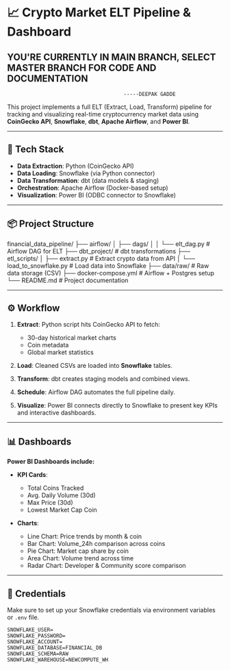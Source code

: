 # 📈 Crypto Market ELT Pipeline & Dashboard

## YOU'RE CURRENTLY IN MAIN BRANCH, SELECT MASTER BRANCH FOR CODE AND DOCUMENTATION
                                          -----DEEPAK GADDE

This project implements a full ELT (Extract, Load, Transform) pipeline for tracking and visualizing real-time cryptocurrency market data using **CoinGecko API**, **Snowflake**, **dbt**, **Apache Airflow**, and **Power BI**.

---

## 🔧 Tech Stack

- **Data Extraction**: Python (CoinGecko API)
- **Data Loading**: Snowflake (via Python connector)
- **Data Transformation**: dbt (data models & staging)
- **Orchestration**: Apache Airflow (Docker-based setup)
- **Visualization**: Power BI (ODBC connector to Snowflake)

---

## 📦 Project Structure

financial_data_pipeline/
├── airflow/
│ ├── dags/
│ │ └── elt_dag.py # Airflow DAG for ELT
├── dbt_project/ # dbt transformations
├── etl_scripts/
│ ├── extract.py # Extract crypto data from API
│ └── load_to_snowflake.py # Load data into Snowflake
├── data/raw/ # Raw data storage (CSV)
├── docker-compose.yml # Airflow + Postgres setup
└── README.md # Project documentation

---

## ⚙️ Workflow

1. **Extract**: Python script hits CoinGecko API to fetch:
   - 30-day historical market charts
   - Coin metadata
   - Global market statistics

2. **Load**: Cleaned CSVs are loaded into **Snowflake** tables.

3. **Transform**: dbt creates staging models and combined views.

4. **Schedule**: Airflow DAG automates the full pipeline daily.

5. **Visualize**: Power BI connects directly to Snowflake to present key KPIs and interactive dashboards.

---

## 📊 Dashboards

**Power BI Dashboards include:**

- **KPI Cards**:
  - Total Coins Tracked
  - Avg. Daily Volume (30d)
  - Max Price (30d)
  - Lowest Market Cap Coin

- **Charts**:
  - Line Chart: Price trends by month & coin
  - Bar Chart: Volume_24h comparison across coins
  - Pie Chart: Market cap share by coin
  - Area Chart: Volume trend across time
  - Radar Chart: Developer & Community score comparison

---

## 🔑 Credentials

Make sure to set up your Snowflake credentials via environment variables or `.env` file.

```env
SNOWFLAKE_USER=
SNOWFLAKE_PASSWORD=
SNOWFLAKE_ACCOUNT=
SNOWFLAKE_DATABASE=FINANCIAL_DB
SNOWFLAKE_SCHEMA=RAW
SNOWFLAKE_WAREHOUSE=NEWCOMPUTE_WH

